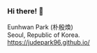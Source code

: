 ### Hi there! 👋

Eunhwan Park (朴殷煥) <br >
Seoul, Republic of Korea. <br >
https://judepark96.github.io/
